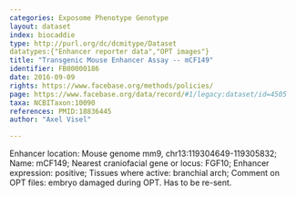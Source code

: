 ```yaml
---
categories: Exposome Phenotype Genotype
layout: dataset  
index: biocaddie  
type: http://purl.org/dc/dcmitype/Dataset  
datatypes:{"Enhancer reporter data","OPT images"}  
title: "Transgenic Mouse Enhancer Assay -- mCF149"  
identifier: FB00000186  
date: 2016-09-09  
rights: https://www.facebase.org/methods/policies/  
page: https://www.facebase.org/data/record/#1/legacy:dataset/id=4505  
taxa: NCBITaxon:10090  
references: PMID:18836445  
author: "Axel Visel"  

---
```

 Enhancer location: Mouse genome mm9, chr13:119304649-119305832; Name: mCF149; Nearest craniofacial gene or locus: FGF10; Enhancer expression: positive; Tissues where active: branchial arch; Comment on OPT files: embryo damaged during OPT. Has to be re-sent. 
